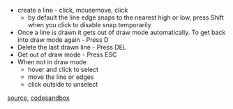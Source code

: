 - create a line - click, mousemove, click
	- by default the line edge snaps to the nearest high or low, press Shift when you click to disable snap temporarily
- Once a line is drawn it gets out of draw mode automatically. To get back into draw mode again - Press D
- Delete the last drawn line - Press DEL
- Get out of draw mode - Press ESC
- When not in draw mode
	- hover and click to select
	- move the line or edges
	- click outside to unselect


[source](https://github.com/alokagr07/react-stock-charts/blob/master/docs/lib/charts/CandleStickChartWithInteractiveIndicator.js), [codesandbox](https://codesandbox.io/s/github/alokagr07/react-stock-charts-examples2/tree/master/examples/CandleStickChartWithInteractiveIndicator)


